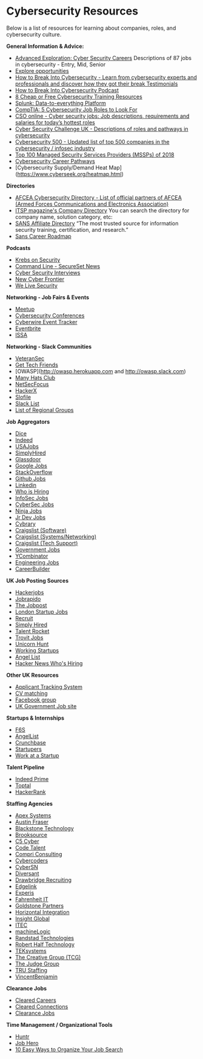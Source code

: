 
# **Cybersecurity Resources**

Below is a list of resources for learning about companies, roles, and cybersecurity culture.

**General Information & Advice:**

- [Advanced Exploration: Cyber Security Careers](https://www.inspiredcareers.org/browse-careers/cyber-security/) Descriptions of 87 jobs in cybersecurity - Entry, Mid, Senior 
- [Explore opportunities](https://www.inspiredcareers.org/browse-careers/?pageLayout=deluxe) 
- [How to Break Into Cybersecurity - Learn from cybersecurity experts and professionals and discover how they got their break Testimonials](https://breakingintocybersecurity.com/) 
- [How to Break Into Cybersecurity Podcast](https://www.crowdcast.io/e/breaking-into-2/15)
- [8 Cheap or Free Cybersecurity Training Resources](https://www.csoonline.com/article/3340819/7-cheap-or-free-cybersecurity-training-resources.html)
- [Splunk:  Data-to-everything Platform](https://www.splunk.com/en_us/about-splunk.html)
- [CompTIA: 5 Cybersecurity Job Roles to Look For](https://certification.comptia.org/it-career-news/post/view/2016/10/04/5-cybersecurity-job-roles-to-look-for) 
- [CSO online - Cyber security jobs: Job descriptions, requirements and salaries for today’s hottest roles](https://www.csoonline.com/article/3214480/security/cyber-security-jobs-job-descriptions-requirements-and-salaries-for-todays-hottest-roles.html) 
- [Cyber Security Challenge UK - Descriptions of roles and pathways in cybersecurity](https://www.cybersecuritychallenge.org.uk/careers/typical-roles) 
- [Cybersecurity 500 - Updated list of top 500 companies in the cybersecurity / infosec industry](https://cybersecurityventures.com/cybersecurity-500-list)
- [Top 100 Managed Security Services Providers (MSSPs) of 2018](https://www.msspalert.com/top100/list-2018/) 
- [Cybersecurity Career Pathways](https://www.cyberseek.org/pathway.html)
- [Cybersecurity Supply/Demand Heat Map] (https://www.cyberseek.org/heatmap.html)

**Directories**

- [AFCEA Cybersecurity Directory - List of official partners of AFCEA (Armed Forces Communications and Electronics Association)](https://www.afcea.org/sourcebook/search.jsp)
- [ITSP magazine's Company Directory](https://itspmagazine.com/company-directory-introduction) You can search the directory for company name, solution category, etc:
- [SANS Affiliate Directory](https://www.sans.org/security-resources/affiliate-directory) “The most trusted source for information security training, certification, and research.”
- [Sans Career Roadmap](https://www.sans.org/media/security-training/roadmap.pdf)

**Podcasts**

- [Krebs on Security](https://krebsonsecurity.com/) 
- [Command Line - SecureSet News](https://blog.secureset.com/) 
- [Cyber Security Interviews](https://cybersecurityinterviews.com/)
- [New Cyber Frontier](https://feed.podbean.com/newcyberfrontier/) 
- [We Live Security](https://www.welivesecurity.com/) 

**Networking - Job Fairs & Events**

- [Meetup](www.meetup.com) 
- [Cybersecurity Conferences](https://infosec-conferences.com/) 
- [Cyberwire Event Tracker](https://www.thecyberwire.com/events.html)
- [Eventbrite](www.eventbrite.com) 
- [ISSA](https://www.issa.org/)

**Networking - Slack Communities**

- [VeteranSec](https://veteransec.com/slack) 
- [Get Tech Friends](www.gettechfriends.com) 
- [OWASP](http://owasp.herokuapp.com and http://owasp.slack.com) 
- [Many Hats Club](https://themanyhats.club/invite) 
- [NetSecFocus](https://www.netsecfocus.com) 
- [HackerX](https://karangoel.typeform.com/to/mEl3P9) 
- [Slofile](www.slofile.com/slack) 
- [Slack List](www.slacklist.info) 
- [List of Regional Groups](https://github.com/ladyleet/tech-community-slacks) 

**Job Aggregators**

- [Dice]( www.dice.com) 
- [Indeed]( www.indeed.com) 
- [USAJobs](https://www.usajobs.gov) 
- [SimplyHired](www.simplyhired.com)
- [Glassdoor](www.glassdoor.com) 
- [Google Jobs](https://www.google.com/search?q=cyber&ibp=htl;jobs)
- [StackOverflow](www.stackoverflow.com/jobs) 
- [Github Jobs](https://jobs.github.com) 
- [Linkedin](www.linkedin.com/jobs) 
- [Who is Hiring](https://whoishiring.io)
- [InfoSec Jobs](https://infosec-jobs.com) 
- [CyberSec Jobs](https://cybersecjobs.com)
- [Ninja Jobs](https://ninjajobs.org/) 
- [Jr Dev Jobs](https://www.jrdevjobs.com/) 
- [Cybrary](https://www.cybrary.it/cyber-security-jobs) 
- [Craigslist (Software)](https://denver.craigslist.org/search/sof) 
- [Craigslist (Systems/Networking)](https://denver.craigslist.org/search/sad) 
- [Craigslist (Tech Support)](https://denver.craigslist.org/search/tch) 
- [Government Jobs](https://www.governmentjobs.com) 
- [YCombinator](https://news.ycombinator.com/jobs) 
- [Engineering Jobs](www.engineerjobs.com) 
- [CareerBuilder](www.careerbuilder.com) 

**UK Job Posting Sources**

- [Hackerjobs](www.jobisjob.co.uk) 
- [Jobrapido](uk.jobrapido.com) 
- [The Jobpost](www.thejobpost.co.uk)
- [London Startup Jobs](Londonstartupjobs.co.uk)
- [Recruit](Uk.recruit.net)
- [Simply Hired](www.simplyhired.co.uk)
- [Talent Rocket](www.talentrocket.co.uk)
- [Trovit Jobs](jobs.trovit.co.uk)
- [Unicorn Hunt](Unicornhunt.io)
- [Working Startups](Workinstartups.com)
- [Angel List](www.angel.co)
- [Hacker News Who's Hiring](http://hnhiring.me)

**Other UK Resources**

- [Applicant Tracking System](www.workable.com)
- [CV matching](www.workshape.io)
- [Facebook group](facebook.com/groups/356650711075435/)
- [UK Government Job site](https://findajob.dwp.gov.uk/)

**Startups & Internships**

- [F6S](www.f6s.com) 
- [AngelList](www.angel.co) 
- [Crunchbase](https://www.crunchbase.com) 
- [Startupers](www.startupers.com) 
- [Work at a Startup](www.workatastartup.com) 

**Talent Pipeline**

- [Indeed Prime](www.indeed.com/prime) 
- [Toptal](www.toptal.com) 
- [HackerRank](www.hackerrank.com) 

**Staffing Agencies**

- [Apex Systems](www.apexsystems.com) 
- [Austin Fraser](ww.austinfraser.com/en-us) 
- [Blackstone Technology](www.bstonetech.com) 
- [Brooksource](www.brooksource.com) 
- [C5 Cyber](www.c5cyber.com) 
- [Code Talent](www.code-talent.com) 
- [Compri Consulting](www.compri.com) 
- [Cybercoders](www.cybercoders.com) 
- [CyberSN](www.cybersn.com) 
- [Diversant](www.diversant.com) 
- [Drawbridge Recruiting](www.drawbridgeusa.com) 
- [Edgelink](www.edgelink.com) 
- [Experis](www.experisjobs.us/experisjobs.htm) 
- [Fahrenheit IT](www.fahrenheitit.com) 
- [Goldstone Partners](www.goldstonepartners.com) 
- [Horizontal Integration](www.horizontaltalent.com) 
- [Insight Global](www.insightglobal.com) 
- [ITEC](www.teamitec.com) 
- [machineLogic](www.machinelogictalent.com) 
- [Randstad Technologies](www.randstadusa.com/technologies) 
- [Robert Half Technology](www.roberthalf.com/technology/jobs) 
- [TEKsystems](www.teksystems.com) 
- [The Creative Group (TCG)](www.roberthalf.com/creativegroup) 
- [The Judge Group](www.judge.com) 
- [TRU Staffing](www.trustaffingpartners.com) 
- [VincentBenjamin](www.vincentbenjamin.com)

**Clearance Jobs**

- [Cleared Careers](https://clearedcareers.com)
- [Cleared Connections](https://www.clearedconnections.com)
- [Clearance Jobs](https://www.clearancejobs.com)

**Time Management / Organizational Tools**

- [Huntr](https://huntr.co) 
- [Job Hero](https://gojobhero.com) 
- [10 Easy Ways to Organize Your Job Search](https://www.thebalance.com/organize-your-job-search-2060710) 
